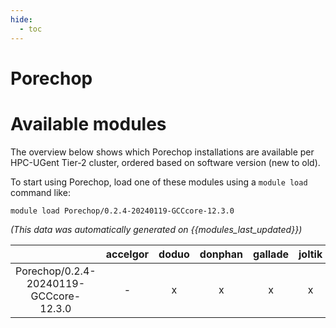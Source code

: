 ```yaml
---
hide:
  - toc
---
```


Porechop
========

# Available modules


The overview below shows which Porechop installations are available per HPC-UGent Tier-2 cluster, ordered based on software version (new to old).

To start using Porechop, load one of these modules using a `module load` command like:

```shell
module load Porechop/0.2.4-20240119-GCCcore-12.3.0
```

*(This data was automatically generated on {{modules_last_updated}})*  

| |accelgor|doduo|donphan|gallade|joltik|shinx|
| :---: | :---: | :---: | :---: | :---: | :---: | :---: |
|Porechop/0.2.4-20240119-GCCcore-12.3.0|-|x|x|x|x|x|
